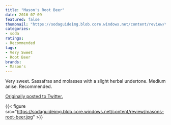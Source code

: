 ```yaml
---
title: "Mason's Root Beer"
date: 2016-07-09
featured: false
thumbnail: "https://sodaguideimg.blob.core.windows.net/content/review/thumbs/masons-root-beer.jpg"
categories:
- soda
ratings:
- Recommended
tags:
- Very Sweet
- Root Beer
brands:
- Mason's
---
```


Very sweet. Sassafras and molasses with a slight herbal undertone. Medium anise. Recommended.

[Originally posted to Twitter.](https://twitter.com/Cavorter/status/751886947489120257)

{{< figure src="https://sodaguideimg.blob.core.windows.net/content/review/masons-root-beer.jpg" >}}
